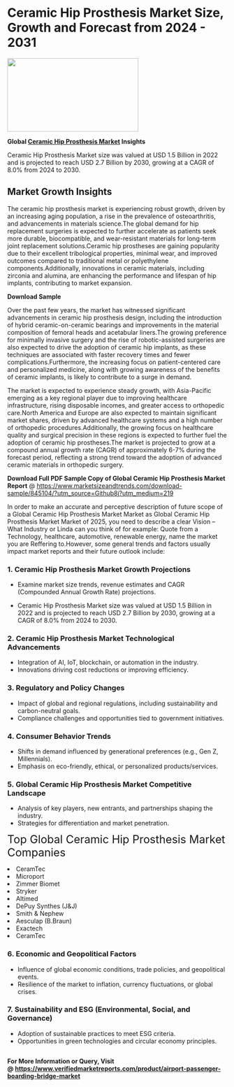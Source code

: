 <H1>Ceramic Hip Prosthesis Market Size, Growth and Forecast from 2024 - 2031</H1><img class="aligncenter size-medium wp-image-584254" src="https://thirdeyenews.in/wp-content/uploads/2024/09/Global-Market-Research-300x168.jpeg" alt="" width="300" height="168" /><p><strong>Global&nbsp;<a href="https://www.marketsizeandtrends.com/download-sample/845104/?utm_source=Github8j?utm_medium=219">Ceramic Hip Prosthesis Market</a> Insights</strong></p><p>Ceramic Hip Prosthesis Market size was valued at USD 1.5 Billion in 2022 and is projected to reach USD 2.7 Billion by 2030, growing at a CAGR of 8.0% from 2024 to 2030.</p><p><h2>Market Growth Insights</h2> <p>The ceramic hip prosthesis market is experiencing robust growth, driven by an increasing aging population, a rise in the prevalence of osteoarthritis, and advancements in materials science.The global demand for hip replacement surgeries is expected to further accelerate as patients seek more durable, biocompatible, and wear-resistant materials for long-term joint replacement solutions.Ceramic hip prostheses are gaining popularity due to their excellent tribological properties, minimal wear, and improved outcomes compared to traditional metal or polyethylene components.Additionally, innovations in ceramic materials, including zirconia and alumina, are enhancing the performance and lifespan of hip implants, contributing to market expansion.</p> <p><strong>Download Sample</strong></p> <p>Over the past few years, the market has witnessed significant advancements in ceramic hip prosthesis design, including the introduction of hybrid ceramic-on-ceramic bearings and improvements in the material composition of femoral heads and acetabular liners.The growing preference for minimally invasive surgery and the rise of robotic-assisted surgeries are also expected to drive the adoption of ceramic hip implants, as these techniques are associated with faster recovery times and fewer complications.Furthermore, the increasing focus on patient-centered care and personalized medicine, along with growing awareness of the benefits of ceramic implants, is likely to contribute to a surge in demand.</p> <p>The market is expected to experience steady growth, with Asia-Pacific emerging as a key regional player due to improving healthcare infrastructure, rising disposable incomes, and greater access to orthopedic care.North America and Europe are also expected to maintain significant market shares, driven by advanced healthcare systems and a high number of orthopedic procedures.Additionally, the growing focus on healthcare quality and surgical precision in these regions is expected to further fuel the adoption of ceramic hip prostheses.The market is projected to grow at a compound annual growth rate (CAGR) of approximately 6-7% during the forecast period, reflecting a strong trend toward the adoption of advanced ceramic materials in orthopedic surgery.</p> <p><span class=""><strong>Download Full PDF Sample Copy of Global Ceramic Hip Prosthesis Market Report</strong> @ <a href="https://www.marketsizeandtrends.com/download-sample/845104/?utm_source=Github8j?utm_medium=219" target="_blank">https://www.marketsizeandtrends.com/download-sample/845104/?utm_source=Github8j?utm_medium=219</a></span></p><p>In order to make an accurate and perceptive description of future scope of a Global&nbsp;Ceramic Hip Prosthesis Market Market as Global&nbsp;Ceramic Hip Prosthesis Market Market of 2025, you need to describe a clear Vision &ndash; What Industry or Linda can you think of for example: Quote from a Technology, healthcare, automotive, renewable energy, name the market you are Reffering to.However, some general trends and factors usually impact market reports and their future outlook include:</p><h3>1.&nbsp;<strong>Ceramic Hip Prosthesis Market Growth Projections</strong></h3><ul><li>Examine market size trends, revenue estimates and CAGR (Compounded Annual Growth Rate) projections.</li><li><p>Ceramic Hip Prosthesis Market size was valued at USD 1.5 Billion in 2022 and is projected to reach USD 2.7 Billion by 2030, growing at a CAGR of 8.0% from 2024 to 2030.</p></li></ul><h3>2.&nbsp;<strong>Ceramic Hip Prosthesis Market Technological Advancements</strong></h3><ul><li>Integration of AI, IoT, blockchain, or automation in the industry.</li><li>Innovations driving cost reductions or improving efficiency.</li></ul><h3>3.&nbsp;<strong>Regulatory and Policy Changes</strong></h3><ul><li>Impact of global and regional regulations, including sustainability and carbon-neutral goals.</li><li>Compliance challenges and opportunities tied to government initiatives.</li></ul><h3>4.&nbsp;<strong>Consumer Behavior Trends</strong></h3><ul><li>Shifts in demand influenced by generational preferences (e.g., Gen Z, Millennials).</li><li>Emphasis on eco-friendly, ethical, or personalized products/services.</li></ul><h3>5.&nbsp;<strong>Global Ceramic Hip Prosthesis Market Competitive Landscape</strong></h3><ul><li>Analysis of key players, new entrants, and partnerships shaping the industry.</li><li>Strategies for differentiation and market penetration.</li></ul><p data-pm-slice="1 1 []"><span style="color: inherit; font-family: inherit; font-size: 25px;">Top Global Ceramic Hip Prosthesis Market Companies</span></p><div class="" data-test-id=""><p><li>CeramTec</li><li> Microport</li><li> Zimmer Biomet</li><li> Stryker</li><li> Altimed</li><li> DePuy Synthes (J&J)</li><li> Smith & Nephew</li><li> Aesculap (B.Braun)</li><li> Exactech</li><li> CeramTec</li></p></div><h3>6.&nbsp;<strong>Economic and Geopolitical Factors</strong></h3><ul><li>Influence of global economic conditions, trade policies, and geopolitical events.</li><li>Resilience of the market to inflation, currency fluctuations, or global crises.</li></ul><h3>7.&nbsp;<strong>Sustainability and ESG (Environmental, Social, and Governance)</strong></h3><ul><li>Adoption of sustainable practices to meet ESG criteria.</li><li>Opportunities in green technologies and circular economy principles.</li></ul><h2><strong style="font-size: 14px;">For More Information or Query, Visit @&nbsp;</strong><a style="background-color: #ffffff; font-size: 14px;" href="https://www.marketsizeandtrends.com/report/ceramic-hip-prosthesis-market/" target="_blank">https://www.verifiedmarketreports.com/product/airport-passenger-boarding-bridge-market</a></h2>